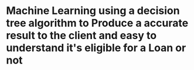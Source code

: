 # Machine Learning using a decision tree algorithm to Produce a accurate result to the client and easy to understand it's eligible for a Loan or not 
